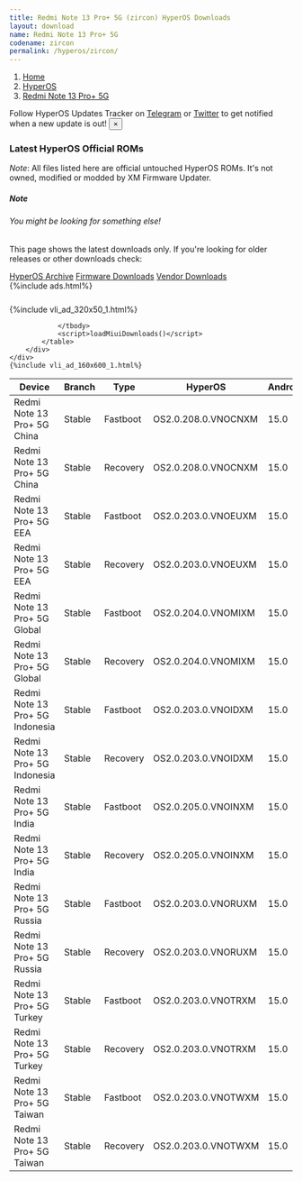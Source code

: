 ```yaml
---
title: Redmi Note 13 Pro+ 5G (zircon) HyperOS Downloads
layout: download
name: Redmi Note 13 Pro+ 5G
codename: zircon
permalink: /hyperos/zircon/
---
```

<nav aria-label="breadcrumb">
    <ol class="breadcrumb">
        <li class="breadcrumb-item"><a href="/">Home</a></li>
        <li class="breadcrumb-item"><a href="/hyperos/">HyperOS</a></li>
        <li class="breadcrumb-item active" aria-current="page"><a href="/hyperos/zircon/">Redmi Note 13 Pro+ 5G</a></li>
    </ol>
</nav>
<div class="alert alert-primary alert-dismissible fade show" role="alert">
    Follow HyperOS Updates Tracker on <a href="https://t.me/MIUIUpdatesTracker" class="alert-link">Telegram</a>
     or <a href="https://twitter.com/MiFwUpdater" class="alert-link">Twitter</a> to get notified when a new update is out!
    <button type="button" class="close" data-dismiss="alert" aria-label="Close">
        <span aria-hidden="true">&times;</span>
    </button>
</div>

### Latest HyperOS Official ROMs
*Note*: All files listed here are official untouched HyperOS ROMs. It's not owned, modified or modded by XM Firmware Updater.
<div class="card">
  <div class="card-body">
    <h5 class="card-title">Note</h5>
    <h6 class="card-subtitle mb-2 text-muted">You might be looking for something else!</h6>
    <p class="card-text">This page shows the latest downloads only.
     If you're looking for older releases or other downloads check:</p>
    <a href="/archive/hyperos/zircon/" class="card-link">HyperOS Archive</a>
    <a href="/firmware/zircon/" class="card-link">Firmware Downloads</a>
    <a href="/vendor/zircon/" class="card-link">Vendor Downloads</a>
  </div>
</div>
{%include ads.html%}
<div class="row justify-content-center">
    <div class="col-10">
        <div class="table-responsive-md" style="margin-top: 25px;">
            {%include vli_ad_320x50_1.html%}
            <table id="miui" class="display dt-responsive nowrap compact table table-striped table-hover table-sm">
                <thead class="thead-dark">
                    <tr>
                        <th data-ref="device">Device</th>
                        <th data-ref="branch">Branch</th>
                        <th data-ref="type">Type</th>
                        <th data-ref="miui">HyperOS</th>
                        <th data-ref="android">Android</th>
                        <th data-ref="size">Size</th>
                        <th data-ref="size">Date</th>
                        <th data-ref="link">Link</th>
                    </tr>
                </thead>
                <tbody>
                <tr><td>Redmi Note 13 Pro+ 5G China</td><td>Stable</td><td>Fastboot</td><td>OS2.0.208.0.VNOCNXM</td><td>15.0</td><td>8.3 GB</td><td>2025-09-04</td><td><a href="/hyperos/zircon/stable/OS2.0.208.0.VNOCNXM/">Download</a></td></tr>
<tr><td>Redmi Note 13 Pro+ 5G China</td><td>Stable</td><td>Recovery</td><td>OS2.0.208.0.VNOCNXM</td><td>15.0</td><td>6.7 GB</td><td>2025-09-23</td><td><a href="/hyperos/zircon/stable/OS2.0.208.0.VNOCNXM/">Download</a></td></tr>
<tr><td>Redmi Note 13 Pro+ 5G EEA</td><td>Stable</td><td>Fastboot</td><td>OS2.0.203.0.VNOEUXM</td><td>15.0</td><td>8.8 GB</td><td>2025-08-19</td><td><a href="/hyperos/zircon/stable/OS2.0.203.0.VNOEUXM/">Download</a></td></tr>
<tr><td>Redmi Note 13 Pro+ 5G EEA</td><td>Stable</td><td>Recovery</td><td>OS2.0.203.0.VNOEUXM</td><td>15.0</td><td>6.2 GB</td><td>2025-08-25</td><td><a href="/hyperos/zircon/stable/OS2.0.203.0.VNOEUXM/">Download</a></td></tr>
<tr><td>Redmi Note 13 Pro+ 5G Global</td><td>Stable</td><td>Fastboot</td><td>OS2.0.204.0.VNOMIXM</td><td>15.0</td><td>9.3 GB</td><td>2025-08-19</td><td><a href="/hyperos/zircon/stable/OS2.0.204.0.VNOMIXM/">Download</a></td></tr>
<tr><td>Redmi Note 13 Pro+ 5G Global</td><td>Stable</td><td>Recovery</td><td>OS2.0.204.0.VNOMIXM</td><td>15.0</td><td>6.1 GB</td><td>2025-08-25</td><td><a href="/hyperos/zircon/stable/OS2.0.204.0.VNOMIXM/">Download</a></td></tr>
<tr><td>Redmi Note 13 Pro+ 5G Indonesia</td><td>Stable</td><td>Fastboot</td><td>OS2.0.203.0.VNOIDXM</td><td>15.0</td><td>8.6 GB</td><td>2025-08-26</td><td><a href="/hyperos/zircon/stable/OS2.0.203.0.VNOIDXM/">Download</a></td></tr>
<tr><td>Redmi Note 13 Pro+ 5G Indonesia</td><td>Stable</td><td>Recovery</td><td>OS2.0.203.0.VNOIDXM</td><td>15.0</td><td>6.1 GB</td><td>2025-09-02</td><td><a href="/hyperos/zircon/stable/OS2.0.203.0.VNOIDXM/">Download</a></td></tr>
<tr><td>Redmi Note 13 Pro+ 5G India</td><td>Stable</td><td>Fastboot</td><td>OS2.0.205.0.VNOINXM</td><td>15.0</td><td>7.8 GB</td><td>2025-08-15</td><td><a href="/hyperos/zircon/stable/OS2.0.205.0.VNOINXM/">Download</a></td></tr>
<tr><td>Redmi Note 13 Pro+ 5G India</td><td>Stable</td><td>Recovery</td><td>OS2.0.205.0.VNOINXM</td><td>15.0</td><td>5.9 GB</td><td>2025-08-25</td><td><a href="/hyperos/zircon/stable/OS2.0.205.0.VNOINXM/">Download</a></td></tr>
<tr><td>Redmi Note 13 Pro+ 5G Russia</td><td>Stable</td><td>Fastboot</td><td>OS2.0.203.0.VNORUXM</td><td>15.0</td><td>9.4 GB</td><td>2025-08-26</td><td><a href="/hyperos/zircon/stable/OS2.0.203.0.VNORUXM/">Download</a></td></tr>
<tr><td>Redmi Note 13 Pro+ 5G Russia</td><td>Stable</td><td>Recovery</td><td>OS2.0.203.0.VNORUXM</td><td>15.0</td><td>6.0 GB</td><td>2025-09-04</td><td><a href="/hyperos/zircon/stable/OS2.0.203.0.VNORUXM/">Download</a></td></tr>
<tr><td>Redmi Note 13 Pro+ 5G Turkey</td><td>Stable</td><td>Fastboot</td><td>OS2.0.203.0.VNOTRXM</td><td>15.0</td><td>8.4 GB</td><td>2025-08-26</td><td><a href="/hyperos/zircon/stable/OS2.0.203.0.VNOTRXM/">Download</a></td></tr>
<tr><td>Redmi Note 13 Pro+ 5G Turkey</td><td>Stable</td><td>Recovery</td><td>OS2.0.203.0.VNOTRXM</td><td>15.0</td><td>6.1 GB</td><td>2025-09-04</td><td><a href="/hyperos/zircon/stable/OS2.0.203.0.VNOTRXM/">Download</a></td></tr>
<tr><td>Redmi Note 13 Pro+ 5G Taiwan</td><td>Stable</td><td>Fastboot</td><td>OS2.0.203.0.VNOTWXM</td><td>15.0</td><td>7.3 GB</td><td>2025-08-26</td><td><a href="/hyperos/zircon/stable/OS2.0.203.0.VNOTWXM/">Download</a></td></tr>
<tr><td>Redmi Note 13 Pro+ 5G Taiwan</td><td>Stable</td><td>Recovery</td><td>OS2.0.203.0.VNOTWXM</td><td>15.0</td><td>6.0 GB</td><td>2025-09-02</td><td><a href="/hyperos/zircon/stable/OS2.0.203.0.VNOTWXM/">Download</a></td></tr>

                </tbody>
                <script>loadMiuiDownloads()</script>
            </table>
        </div>
    </div>
    {%include vli_ad_160x600_1.html%}
</div>
